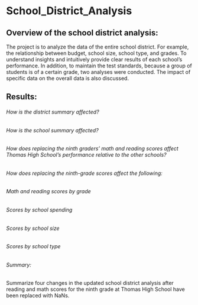 # School_District_Analysis

## Overview of the school district analysis: 
The project is to analyze the data of the entire school district. For example, the relationship between budget, school size, school type, and grades. To understand insights and intuitively provide clear results of each school’s performance. In addition, to maintain the test standards, because a group of students is of a certain grade, two analyses were conducted. The impact of specific data on the overall data is also discussed.

## Results:


###### How is the district summary affected?


###### How is the school summary affected?

###### How does replacing the ninth graders’ math and reading scores affect Thomas High School’s performance relative to the other schools?

###### How does replacing the ninth-grade scores affect the following:

###### Math and reading scores by grade

###### Scores by school spending

###### Scores by school size

###### Scores by school type

###### Summary:
 Summarize four changes in the updated school district analysis after reading and math scores for the ninth grade at Thomas High School have been replaced with NaNs.
